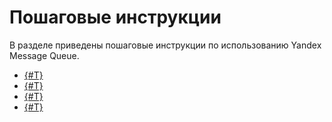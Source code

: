 # Пошаговые инструкции

В разделе приведены пошаговые инструкции по использованию Yandex Message Queue.

- [{#T}](message-queue-new-queue.md)
- [{#T}](message-queue-send-message.md)
- [{#T}](message-queue-receive-and-delete-message.md)
- [{#T}](message-queue-delete-queue.md)


